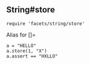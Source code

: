 ## String#store

    require 'facets/string/store'

Alias for []=

    a = "HELLO"
    a.store(1, "X")
    a.assert == "HXLLO"

